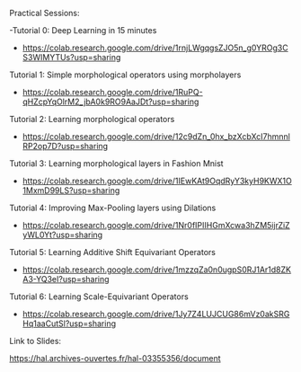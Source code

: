 Practical Sessions:

-Tutorial 0: Deep Learning in 15 minutes 
* https://colab.research.google.com/drive/1rnjLWgqgsZJO5n_g0YROg3CS3WIMYTUs?usp=sharing

Tutorial 1: Simple morphological operators using morpholayers
* https://colab.research.google.com/drive/1RuPQ-qHZcpYqOlrM2_jbA0k9RO9AaJDt?usp=sharing

Tutorial 2: Learning morphological operators
* https://colab.research.google.com/drive/12c9dZn_0hx_bzXcbXcI7hmnnlRP2op7D?usp=sharing

Tutorial 3: Learning morphological layers in Fashion Mnist
* https://colab.research.google.com/drive/1IEwKAt9OqdRyY3kyH9KWX1O1MxmD99LS?usp=sharing

Tutorial 4: Improving Max-Pooling layers using Dilations
* https://colab.research.google.com/drive/1Nr0fIPIIHGmXcwa3hZM5ijrZiZyWL0Yt?usp=sharing

Tutorial 5: Learning Additive Shift Equivariant Operators
* https://colab.research.google.com/drive/1mzzqZa0n0ugpS0RJ1Ar1d8ZKA3-YQ3eI?usp=sharing

Tutorial 6: Learning Scale-Equivariant Operators
* https://colab.research.google.com/drive/1Jy7Z4LUJCUG86mVz0akSRGHq1aaCutSl?usp=sharing

Link to Slides:

https://hal.archives-ouvertes.fr/hal-03355356/document
